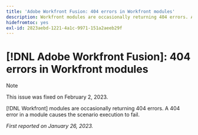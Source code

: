 ```yaml
---
title: 'Adobe Workfront Fusion: 404 errors in Workfront modules'
description: Workfront modules are occasionally returning 404 errors. A 404 error in a module causes the scenario execution to fail.
hidefromtoc: yes
exl-id: 2823aebd-1221-4a1c-9971-151a2aeeb29f
---
```

# [!DNL Adobe Workfront Fusion]: 404 errors in Workfront modules

>[!NOTE]
>
>This issue was fixed on February 2, 2023.

[!DNL Workfront] modules are occasionally returning 404 errors. A 404 error in a module causes the scenario execution to fail.

_First reported on January 26, 2023._
